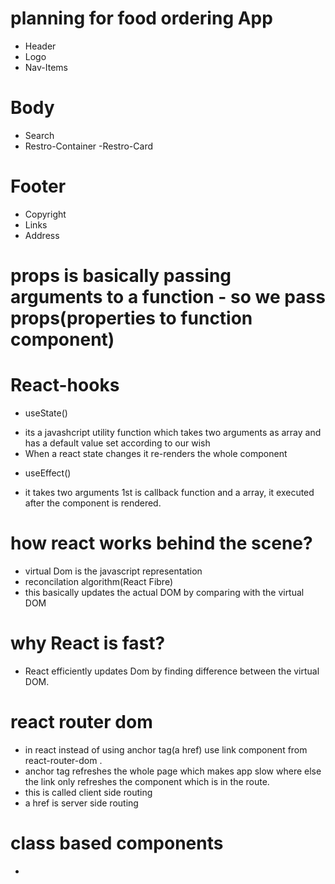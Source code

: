 # planning for food ordering App

- Header
- Logo
- Nav-Items

# Body

- Search
- Restro-Container
  -Restro-Card

# Footer

- Copyright
- Links
- Address

# props is basically passing arguments to a function - so we pass props(properties to function component)

# React-hooks

- useState()

* its a javashcript utility function which takes two arguments as array and has a default value set according to our wish
* When a react state changes it re-renders the whole component

- useEffect()

* it takes two arguments 1st is callback function and a array, it executed after the component is rendered.

# how react works behind the scene?

- virtual Dom is the javascript representation
- reconcilation algorithm(React Fibre)
- this basically updates the actual DOM by comparing with the virtual DOM

# why React is fast?

- React efficiently updates Dom by finding difference between the virtual DOM.

# react router dom

- in react instead of using anchor tag(a href) use link component from react-router-dom .
- anchor tag refreshes the whole page which makes app slow where else the link only refreshes the component which is in the route.
- this is called client side routing
- a href is server side routing

# class based components

-
